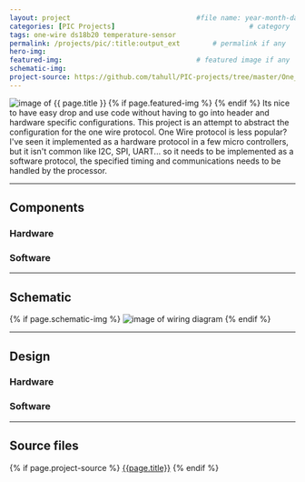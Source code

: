```yaml
---
layout: project                               #file name: year-month-day-title.md
categories: [PIC Projects]                                 # category
tags: one-wire ds18b20 temperature-sensor
permalink: /projects/pic/:title:output_ext        # permalink if any
hero-img:
featured-img:                                 # featured image if any
schematic-img:
project-source: https://github.com/tahull/PIC-projects/tree/master/One_Wire.X                              # sources
---
```


{% if page.featured-img %}
  <img src="{{ page.featured-img }}" alt="image of {{ page.title }}" title = "{{ page.title }}" class="img-fluid mr-3" align="left"/>{% endif %}
Its nice to have easy drop and use code without having to go into header and hardware specific configurations. This project is an attempt to abstract the configuration for the one wire protocol.
One Wire protocol is less popular? I've seen it implemented as a hardware protocol in a few micro controllers, but it isn't common like I2C, SPI, UART... so it needs to be implemented as a software protocol, the specified timing and communications needs to be handled by the processor.

---
## Components
### Hardware

### Software

---
## Schematic
{% if page.schematic-img %}
  <img src="{{ page.schematic-img }}" alt="image of wiring diagram" title="wiring diagram" class="img-fluid"/>
{% endif %}

---
## Design
### Hardware

### Software

---
## Source files
{% if page.project-source %}
  <a href="{{ page.project-source }}">{{page.title}}</a>
{% endif %}
